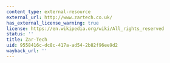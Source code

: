 ```yaml
---
content_type: external-resource
external_url: http://www.zartech.co.uk/
has_external_license_warning: true
license: https://en.wikipedia.org/wiki/All_rights_reserved
status: ''
title: Zar-Tech
uid: 9558416c-dc8c-417a-ad54-2b82f96ee9d2
wayback_url: ''
---
```


